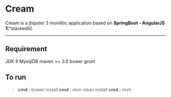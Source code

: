 Cream
===================


Cream is a jhipster 3 monilitic application based on **SpringBoot - AngularJS 1**[^stackedit]. 

----------


Requirement 
-------------------
JDK 8
MysqlDB 
maven >= 3.0
bower
grunt
 

To run 
-------------------
> **cmd :** bower install 
> **cmd :** mvn clean install 
> **cmd :** mvn 
